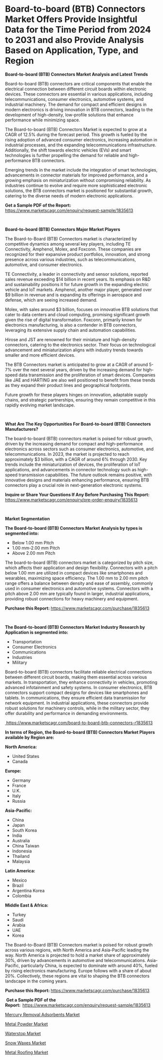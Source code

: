<p><h1>Board-to-board (BTB) Connectors Market Offers Provide Insightful Data for the Time Period from 2024 to 2031 and also Provide Analysis Based on Application, Type, and Region</h1></p><p><strong>Board-to-board (BTB) Connectors Market Analysis and Latest Trends</strong></p>
<p><p>Board-to-board (BTB) connectors are critical components that enable the electrical connection between different circuit boards within electronic devices. These connectors are essential in various applications, including telecommunications, consumer electronics, automotive systems, and industrial machinery. The demand for compact and efficient designs in modern electronics is driving innovation in BTB connectors, leading to the development of high-density, low-profile solutions that enhance performance while minimizing space.</p><p>The Board-to-board (BTB) Connectors Market is expected to grow at a CAGR of 12.5% during the forecast period. This growth is fueled by the rising adoption of advanced consumer electronics, increasing automation in industrial processes, and the expanding telecommunications infrastructure. Additionally, the shift towards electric vehicles (EVs) and smart technologies is further propelling the demand for reliable and high-performance BTB connectors.</p><p>Emerging trends in the market include the integration of smart technologies, advancements in connector materials for improved performance, and a growing emphasis on miniaturization without compromising reliability. As industries continue to evolve and require more sophisticated electronic solutions, the BTB connectors market is positioned for substantial growth, catering to the diverse needs of modern electronic applications.</p></p>
<p><strong>Get a Sample PDF of the Report:&nbsp;</strong> <a href="https://www.marketscagr.com/enquiry/request-sample/1835613?utm_campaign=1576&utm_medium=2&utm_source=Github&utm_content=ia&utm_term=16102024&utm_id=board-to-board-btb-connectors">https://www.marketscagr.com/enquiry/request-sample/1835613</a></p>
<p>&nbsp;</p>
<p><strong>Board-to-board (BTB) Connectors Major Market Players</strong></p>
<p><p>The Board-to-Board (BTB) Connectors market is characterized by competitive dynamics among several key players, including TE Connectivity, Amphenol, Molex, and Foxconn. These companies are recognized for their expansive product portfolios, innovation, and strong presence across various industries, such as telecommunications, automotive, and consumer electronics.</p><p>TE Connectivity, a leader in connectivity and sensor solutions, reported sales revenue exceeding $14 billion in recent years. Its emphasis on R&D and sustainability positions it for future growth in the expanding electric vehicle and IoT markets. Amphenol, another major player, generated over $9 billion in revenue and is expanding its offerings in aerospace and defense, which are seeing increased demand.</p><p>Molex, with sales around $3 billion, focuses on innovative BTB solutions that cater to data centers and cloud computing, promising significant growth given the rise of digital transformation. Foxconn, primarily known for electronics manufacturing, is also a contender in BTB connectors, leveraging its extensive supply chain and automation capabilities.</p><p>Hirose and JST are renowned for their miniature and high-density connectors, catering to the electronics sector. Their focus on technological advancement and miniaturization aligns with industry trends towards smaller and more efficient devices.</p><p>The BTB Connectors market is anticipated to grow at a CAGR of around 5-7% over the next several years, driven by the increasing demand for high-speed data transmission and the proliferation of smart devices. Companies like JAE and HARTING are also well positioned to benefit from these trends as they expand their product lines and geographical footprints.</p><p>Future growth for these players hinges on innovation, adaptable supply chains, and strategic partnerships, ensuring they remain competitive in this rapidly evolving market landscape.</p></p>
<p>&nbsp;</p>
<p><strong>What Are The Key Opportunities For Board-to-board (BTB) Connectors Manufacturers?</strong></p>
<p><p>The board-to-board (BTB) connectors market is poised for robust growth, driven by the increasing demand for compact and high-performance electronics across sectors such as consumer electronics, automotive, and telecommunications. In 2023, the market is projected to reach approximately $3 billion, with a CAGR of around 6% through 2030. Key trends include the miniaturization of devices, the proliferation of IoT applications, and advancements in connector technology such as high-speed transmission capabilities. The future outlook remains positive, with innovative designs and materials enhancing performance, ensuring BTB connectors play a crucial role in next-generation electronic systems.</p></p>
<p><strong>Inquire or Share Your Questions If Any Before Purchasing This Report:</strong> <a href="https://www.marketscagr.com/enquiry/pre-order-enquiry/1835613?utm_campaign=1576&utm_medium=2&utm_source=Github&utm_content=ia&utm_term=16102024&utm_id=board-to-board-btb-connectors">https://www.marketscagr.com/enquiry/pre-order-enquiry/1835613</a></p>
<p>&nbsp;</p>
<p><strong>Market Segmentation</strong></p>
<p><strong>The Board-to-board (BTB) Connectors Market Analysis by types is segmented into:</strong></p>
<p><ul><li>Below 1.00 mm Pitch</li><li>1.00 mm-2.00 mm Pitch</li><li>Above 2.00 mm Pitch</li></ul></p>
<p><p>The board-to-board (BTB) connectors market is categorized by pitch size, which affects their application and design flexibility. Connectors with a pitch below 1.00 mm are utilized in compact devices like smartphones and wearables, maximizing space efficiency. The 1.00 mm to 2.00 mm pitch range offers a balance between density and ease of assembly, commonly used in consumer electronics and automotive systems. Connectors with a pitch above 2.00 mm are typically found in larger, industrial applications, providing robust connections for heavy machinery and equipment.</p></p>
<p><strong>Purchase this Report:&nbsp;</strong><a href="https://www.marketscagr.com/purchase/1835613?utm_campaign=1576&utm_medium=2&utm_source=Github&utm_content=ia&utm_term=16102024&utm_id=board-to-board-btb-connectors">https://www.marketscagr.com/purchase/1835613</a></p>
<p>&nbsp;</p>
<p><strong>The Board-to-board (BTB) Connectors Market Industry Research by Application is segmented into:</strong></p>
<p><ul><li>Transportation</li><li>Consumer Electronics</li><li>Communications</li><li>Industries</li><li>Military</li></ul></p>
<p><p>Board-to-board (BTB) connectors facilitate reliable electrical connections between different circuit boards, making them essential across various markets. In transportation, they enhance connectivity in vehicles, promoting advanced infotainment and safety systems. In consumer electronics, BTB connectors support compact designs for devices like smartphones and tablets. In communications, they ensure efficient data transmission for network equipment. In industrial applications, these connectors provide robust solutions for machinery controls, while in the military sector, they offer durability and performance in demanding environments.</p></p>
<p><a href="https://www.marketscagr.com/board-to-board-btb-connectors-r1835613?utm_campaign=1576&utm_medium=2&utm_source=Github&utm_content=ia&utm_term=16102024&utm_id=board-to-board-btb-connectors">&nbsp;https://www.marketscagr.com/board-to-board-btb-connectors-r1835613</a></p>
<p><strong>In terms of Region, the Board-to-board (BTB) Connectors Market Players available by Region are:</strong></p>
<p>
    <p> <strong> North America: </strong>
        <ul>
            <li>United States</li>
            <li>Canada</li>
        </ul>
        </p> 
    <p> <strong> Europe: </strong>
        <ul>
            <li>Germany</li>
            <li>France</li>
            <li>U.K.</li>
            <li>Italy</li>
            <li>Russia</li>
        </ul>
        </p> 
    <p> <strong> Asia-Pacific: </strong>
        <ul>
            <li>China</li>
            <li>Japan</li>
            <li>South Korea</li>
            <li>India</li>
            <li>Australia</li>
            <li>China Taiwan</li>
            <li>Indonesia</li>
            <li>Thailand</li>
            <li>Malaysia</li>
        </ul>
        </p> 
    <p> <strong> Latin America: </strong>
        <ul>
            <li>Mexico</li>
            <li>Brazil</li>
            <li>Argentina Korea</li>
            <li>Colombia</li>
        </ul>
        </p> 
    <p> <strong> Middle East & Africa: </strong>
        <ul>
            <li>Turkey</li>
            <li>Saudi</li>
            <li>Arabia</li>
            <li>UAE</li>
            <li>Korea</li>
        </ul>
    </p>
    </p>
<p><p>The Board-to-Board (BTB) Connectors market is poised for robust growth across various regions, with North America and Asia-Pacific leading the way. North America is projected to hold a market share of approximately 30%, driven by advancements in automotive and telecommunications. Asia-Pacific, particularly China, is expected to dominate with around 40%, fueled by rising electronics manufacturing. Europe follows with a share of about 20%. Collectively, these regions are vital to shaping the BTB connectors landscape in the coming years.</p></p>
<p><strong>Purchase this Report: </strong><a href="https://www.marketscagr.com/purchase/1835613?utm_campaign=1576&utm_medium=2&utm_source=Github&utm_content=ia&utm_term=16102024&utm_id=board-to-board-btb-connectors">https://www.marketscagr.com/purchase/1835613</a></p>
<p>&nbsp;<strong>Get a Sample PDF of the Report:&nbsp;&nbsp;</strong><a href="https://www.marketscagr.com/enquiry/request-sample/1835613?utm_campaign=1576&utm_medium=2&utm_source=Github&utm_content=ia&utm_term=16102024&utm_id=board-to-board-btb-connectors">https://www.marketscagr.com/enquiry/request-sample/1835613</a></p>
<p><strong></strong></p>
<p><p><a href="https://www.linkedin.com/pulse/mapping-mercury-removal-adsorbents-market-trends-challenges-1naqf?utm_campaign=1576&utm_medium=2&utm_source=Github&utm_content=ia&utm_term=16102024&utm_id=board-to-board-btb-connectors">Mercury Removal Adsorbents Market</a></p><p><a href="https://www.linkedin.com/pulse/navigating-global-metal-powder-market-from-trends-strategy-l21nf?utm_campaign=1576&utm_medium=2&utm_source=Github&utm_content=ia&utm_term=16102024&utm_id=board-to-board-btb-connectors">Metal Powder Market</a></p><p><a href="https://www.linkedin.com/pulse/waterstop-market-size-share-competitive-landscape-trend-analysis-2kj4f?utm_campaign=1576&utm_medium=2&utm_source=Github&utm_content=ia&utm_term=16102024&utm_id=board-to-board-btb-connectors">Waterstop Market</a></p><p><a href="https://github.com/YashRP12/Market-Research-Report-List-6/blob/main/snow-waxes-market.md?utm_campaign=1576&utm_medium=2&utm_source=Github&utm_content=ia&utm_term=16102024&utm_id=board-to-board-btb-connectors">Snow Waxes Market</a></p><p><a href="https://www.linkedin.com/pulse/navigating-global-metal-roofing-market-landscape-trends-forecasts-dcaif?utm_campaign=1576&utm_medium=2&utm_source=Github&utm_content=ia&utm_term=16102024&utm_id=board-to-board-btb-connectors">Metal Roofing Market</a></p></p>
